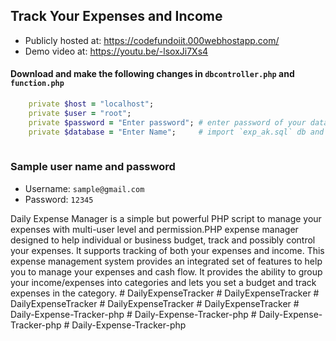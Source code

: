 ## Track  Your Expenses and Income

* Publicly hosted at: https://codefundoiit.000webhostapp.com/
* Demo video at: https://youtu.be/-lsoxJi7Xs4

#### Download and make the following changes in `dbcontroller.php` and `function.php`

```ruby
	private $host = "localhost";
	private $user = "root";
	private $password = "Enter password"; # enter password of your database
	private $database = "Enter Name";     # import `exp_ak.sql` db and enter its name here
	
```

### Sample user name and password
* Username: `sample@gmail.com`
* Password: `12345`

Daily Expense Manager is a  simple but powerful PHP script to manage your expenses with multi-user level and permission.PHP expense manager designed to help individual or business budget, track and possibly control your expenses. It supports tracking of both your expenses and income. This expense management system provides an integrated set of features to help you to manage your expenses and cash flow. It provides the ability to group your income/expenses into categories and lets you set a budget and track expenses in the category.
#   D a i l y E x p e n s e T r a c k e r  
 #   D a i l y E x p e n s e T r a c k e r  
 #   D a i l y E x p e n s e T r a c k e r  
 #   D a i l y E x p e n s e T r a c k e r  
 #   D a i l y E x p e n s e T r a c k e r  
 #   D a i l y - E x p e n s e - T r a c k e r - p h p  
 #   D a i l y - E x p e n s e - T r a c k e r - p h p  
 #   D a i l y - E x p e n s e - T r a c k e r - p h p  
 #   D a i l y - E x p e n s e - T r a c k e r - p h p  
 